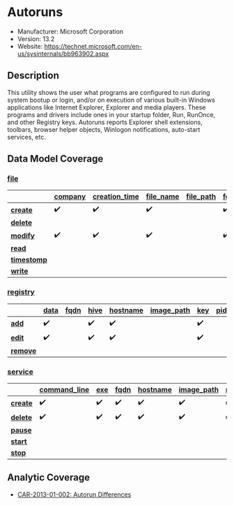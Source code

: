# Autoruns
 - Manufacturer: Microsoft Corporation
 - Version: 13.2
 - Website: https://technet.microsoft.com/en-us/sysinternals/bb963902.aspx

## Description
This utility shows the user what programs are configured to run during system bootup or login, and/or on execution of various built-in Windows applications like Internet Explorer, Explorer and media players. These programs and drivers include ones in your startup folder, Run, RunOnce, and other Registry keys. Autoruns reports Explorer shell extensions, toolbars, browser helper objects, Winlogon notifications, auto-start services, etc.

## Data Model Coverage

### [file](../data_model/file.md)

| | [**company**](../data_model/file.md#company) | [**creation_time**](../data_model/file.md#creation_time) | [**file_name**](../data_model/file.md#file_name) | [**file_path**](../data_model/file.md#file_path) | [**fqdn**](../data_model/file.md#fqdn) | [**hostname**](../data_model/file.md#hostname) | [**image_path**](../data_model/file.md#image_path) | [**md5_hash**](../data_model/file.md#md5_hash) | [**pid**](../data_model/file.md#pid) | [**ppid**](../data_model/file.md#ppid) | [**previous_creation_time**](../data_model/file.md#previous_creation_time) | [**sha1_hash**](../data_model/file.md#previous_creation_time) | [**sha256_hash**](../data_model/file.md#sha256_hash) | [**signer**](../data_model/file.md#signer) | [**user**](../data_model/file.md#user) |
|---|---|---|---|---|---|---|---|---|---|---|---|---|---|---|---|
| [**create**](../data_model/file.md#create) | :heavy_check_mark: | :heavy_check_mark: | :heavy_check_mark: | | :heavy_check_mark: | :heavy_check_mark: | | :heavy_check_mark: | | | | | | | |
| [**delete**](../data_model/file.md#delete) | | | | | | | | | | | | | | | |
| [**modify**](../data_model/file.md#modify) | :heavy_check_mark: | :heavy_check_mark: | :heavy_check_mark: | | :heavy_check_mark: | :heavy_check_mark: | | :heavy_check_mark: | | | | :heavy_check_mark: | :heavy_check_mark: | :heavy_check_mark: | |
| [**read**](../data_model/file.md#read) | | | | | | | | | | | | | | | |
| [**timestomp**](../data_model/file.md#timestomp) | | | | | | | | | | | | | | | |
| [**write**](../data_model/file.md#write) | | | | | | | | | | | | | | | |


### [registry](../data_model/registry.md)

| | [**data**](../data_model/registry.md#data) | [**fqdn**](../data_model/registry.md#fqdn) | [**hive**](../data_model/registry.md#hive) | [**hostname**](../data_model/registry.md#hostname) | [**image_path**](../data_model/registry.md#image_path) | [**key**](../data_model/registry.md#key) | [**pid**](../data_model/registry.md#pid) | [**type**](../data_model/registry.md#type) | [**user**](../data_model/registry.md#user) | [**value**](../data_model/registry.md#value) |
|---|---|---|---|---|---|---|---|---|---|---|
| [**add**](../data_model/registry.md#add) | :heavy_check_mark: | | :heavy_check_mark: | :heavy_check_mark: | | :heavy_check_mark: | | :heavy_check_mark: | | :heavy_check_mark: |
| [**edit**](../data_model/registry.md#edit) | :heavy_check_mark: | | :heavy_check_mark: | :heavy_check_mark: | | :heavy_check_mark: | | :heavy_check_mark: | | :heavy_check_mark: |
| [**remove**](../data_model/registry.md#remove) | | | | | | | | | | |


### [service](../service.md)

| | [**command_line**](../service.md#command_line) | [**exe**](../service.md#exe) | [**fqdn**](../service.md#fqdn) | [**hostname**](../service.md#hostname) | [**image_path**](../service.md#image_path) | [**name**](../service.md#name) | [**pid**](../service.md#pid)| [**ppid**](../service.md#ppid) | [**user**](../service.md#user) |
|---|---|---|---|---|---|---|---|---|---|
| [**create**](../service.md#create) | :heavy_check_mark: | :heavy_check_mark: | :heavy_check_mark: | :heavy_check_mark: | :heavy_check_mark: | :heavy_check_mark: | | | |
| [**delete**](../service.md#delete) | :heavy_check_mark: | :heavy_check_mark: | :heavy_check_mark: | :heavy_check_mark: | :heavy_check_mark: | :heavy_check_mark: | | | |
| [**pause**](../service.md#pause) | | | | | | | | | |
| [**start**](../service.md#start) | | | | | | | | | |
| [**stop**](../service.md#stop) | | | | | | | | | |


## Analytic Coverage

 - [CAR-2013-01-002: Autorun Differences](../analytics/CAR-2013-01-002.md)

